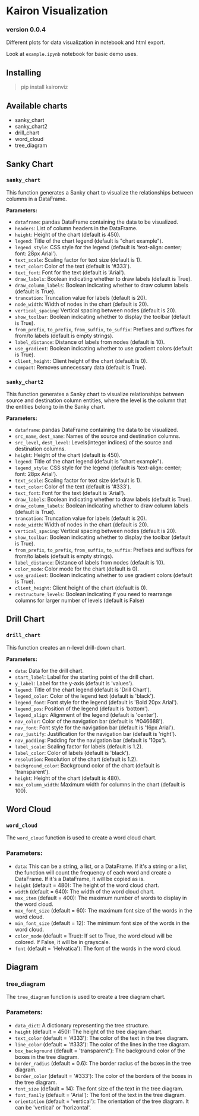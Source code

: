 # Kairon Visualization

### version 0.0.4

Different plots for data visualization in notebook and html export.

Look at `example.ipynb` notebook for basic demo uses.

## Installing

> pip install kaironviz

## Available charts

-   sanky_chart
-   sanky_chart2
-   drill_chart
-   word_cloud
-   tree_diagram

## Sanky Chart

### `sanky_chart`

This function generates a Sanky chart to visualize the relationships between columns in a DataFrame.

**Parameters:**

-   `dataframe`: pandas DataFrame containing the data to be visualized.
-   `headers`: List of column headers in the DataFrame.
-   `height`: Height of the chart (default is 450).
-   `legend`: Title of the chart legend (default is "chart example").
-   `legend_style`: CSS style for the legend (default is 'text-align: center; font: 28px Arial').
-   `text_scale`: Scaling factor for text size (default is 1).
-   `text_color`: Color of the text (default is '#333').
-   `text_font`: Font for the text (default is 'Arial').
-   `draw_labels`: Boolean indicating whether to draw labels (default is True).
-   `draw_column_labels`: Boolean indicating whether to draw column labels (default is True).
-   `trancation`: Truncation value for labels (default is 20).
-   `node_width`: Width of nodes in the chart (default is 20).
-   `vertical_spacing`: Vertical spacing between nodes (default is 20).
-   `show_toolbar`: Boolean indicating whether to display the toolbar (default is True).
-   `from_prefix`, `to_prefix`, `from_suffix`, `to_suffix`: Prefixes and suffixes for from/to labels (default is empty strings).
-   `label_distance`: Distance of labels from nodes (default is 10).
-   `use_gradient`: Boolean indicating whether to use gradient colors (default is True).
-   `client_height`: Client height of the chart (default is 0).
-   `compact`: Removes unnecessary data (default is True).

### `sanky_chart2`

This function generates a Sanky chart to visualize relationships between source and destination column entities, where the level is the column that the entities belong to in the Sanky chart.

**Parameters:**

-   `dataframe`: pandas DataFrame containing the data to be visualized.
-   `src_name`, `dest_name`: Names of the source and destination columns.
-   `src_level`, `dest_level`: Levels(integer indices) of the source and destination columns.
-   `height`: Height of the chart (default is 450).
-   `legend`: Title of the chart legend (default is "chart example").
-   `legend_style`: CSS style for the legend (default is 'text-align: center; font: 28px Arial').
-   `text_scale`: Scaling factor for text size (default is 1).
-   `text_color`: Color of the text (default is '#333').
-   `text_font`: Font for the text (default is 'Arial').
-   `draw_labels`: Boolean indicating whether to draw labels (default is True).
-   `draw_column_labels`: Boolean indicating whether to draw column labels (default is True).
-   `trancation`: Truncation value for labels (default is 20).
-   `node_width`: Width of nodes in the chart (default is 20).
-   `vertical_spacing`: Vertical spacing between nodes (default is 20).
-   `show_toolbar`: Boolean indicating whether to display the toolbar (default is True).
-   `from_prefix`, `to_prefix`, `from_suffix`, `to_suffix`: Prefixes and suffixes for from/to labels (default is empty strings).
-   `label_distance`: Distance of labels from nodes (default is 10).
-   `color_mode`: Color mode for the chart (default is 0).
-   `use_gradient`: Boolean indicating whether to use gradient colors (default is True).
-   `client_height`: Client height of the chart (default is 0).
-   `restructure_levels`: Boolean indicating if you need to rearrange columns for larger number of levels (default is False)

## Drill Chart

### `drill_chart`

This function creates an n-level drill-down chart.

**Parameters:**

-   `data`: Data for the drill chart.
-   `start_label`: Label for the starting point of the drill chart.
-   `y_label`: Label for the y-axis (default is 'values').
-   `legend`: Title of the chart legend (default is 'Drill Chart').
-   `legend_color`: Color of the legend text (default is 'black').
-   `legend_font`: Font style for the legend (default is 'Bold 20px Arial').
-   `legend_pos`: Position of the legend (default is 'bottom').
-   `legend_align`: Alignment of the legend (default is 'center').
-   `nav_color`: Color of the navigation bar (default is '#046688').
-   `nav_font`: Font style for the navigation bar (default is '16px Arial').
-   `nav_justify`: Justification for the navigation bar (default is 'right').
-   `nav_padding`: Padding for the navigation bar (default is '10px').
-   `label_scale`: Scaling factor for labels (default is 1.2).
-   `label_color`: Color of labels (default is 'black').
-   `resolution`: Resolution of the chart (default is 1.2).
-   `background_color`: Background color of the chart (default is 'transparent').
-   `height`: Height of the chart (default is 480).
-   `max_column_width`: Maximum width for columns in the chart (default is 100).

## Word Cloud

### `word_cloud`

The `word_cloud` function is used to create a word cloud chart.

### Parameters:

-   `data`: This can be a string, a list, or a DataFrame. If it's a string or a list, the function will count the frequency of each word and create a DataFrame. If it's a DataFrame, it will be copied as is.
-   `height` (default = 480): The height of the word cloud chart.
-   `width` (default = 640): The width of the word cloud chart.
-   `max_item` (default = 400): The maximum number of words to display in the word cloud.
-   `max_font_size` (default = 60): The maximum font size of the words in the word cloud.
-   `min_font_size` (default = 12): The minimum font size of the words in the word cloud.
-   `color_mode` (default = True): If set to True, the word cloud will be colored. If False, it will be in grayscale.
-   `font` (default = 'Helvatica'): The font of the words in the word cloud.

## Diagram

### tree_diagram

The `tree_diagram` function is used to create a tree diagram chart.

### Parameters:

-   `data_dict`: A dictionary representing the tree structure.
-   `height` (default = 450): The height of the tree diagram chart.
-   `text_color` (default = '#333'): The color of the text in the tree diagram.
-   `line_color` (default = '#333'): The color of the lines in the tree diagram.
-   `box_background` (default = 'transparent'): The background color of the boxes in the tree diagram.
-   `border_radius` (default = 0.6): The border radius of the boxes in the tree diagram.
-   `border_color` (default = '#333'): The color of the borders of the boxes in the tree diagram.
-   `font_size` (default = 14): The font size of the text in the tree diagram.
-   `font_family` (default = 'Arial'): The font of the text in the tree diagram.
-   `orientation` (default = 'vertical'): The orientation of the tree diagram. It can be 'vertical' or 'horizontal'.
